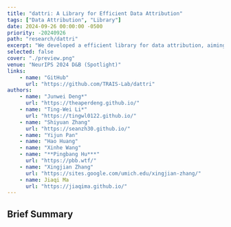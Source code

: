 ```yaml
---
title: "dattri: A Library for Efficient Data Attribution"
tags: ["Data Attribution", "Library"]
date: 2024-09-26 00:00:00 -0500
priority: -20240926
path: "research/dattri"
excerpt: "We developed a efficient library for data attribution, aiming to streamline the development of data attribution algorithms."
selected: false
cover: "./preview.png"
venue: "NeurIPS 2024 D&B (Spotlight)"
links:
    - name: "GitHub"
      url: "https://github.com/TRAIS-Lab/dattri"
authors:
    - name: "Junwei Deng*"
      url: "https://theaperdeng.github.io/"
    - name: "Ting-Wei Li*"
      url: "https://tingwl0122.github.io/"
    - name: "Shiyuan Zhang"
      url: "https://seanzh30.github.io/"
    - name: "Yijun Pan"
    - name: "Hao Huang"
    - name: "Xinhe Wang"
    - name: "**Pingbang Hu***"
      url: "https://pbb.wtf/"
    - name: "Xingjian Zhang"
      url: "https://sites.google.com/umich.edu/xingjian-zhang/"
    - name: Jiaqi Ma
      url: "https://jiaqima.github.io/"
---
```


## Brief Summary
